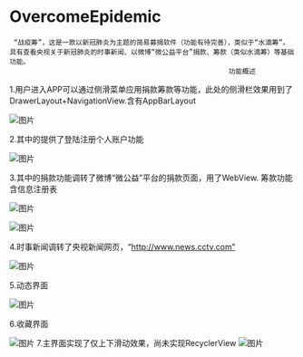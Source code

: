 # OvercomeEpidemic
     “战疫筹”，这是一款以新冠肺炎为主题的简易募捐软件（功能有待完善），类似于“水滴筹”。具有查看央视关于新冠肺炎的时事新闻、以微博“微公益平台”捐款、筹款（类似水滴筹）等基础功能。
                                                          功能概述     
1.用户进入APP可以通过侧滑菜单应用捐款筹款等功能，此处的侧滑栏效果用到了DrawerLayout+NavigationView.含有AppBarLayout

![图片](侧滑栏截图.png)

2.其中的提供了登陆注册个人账户功能

![图片](登录界面截图.png)

3.其中的捐款功能调转了微博“微公益”平台的捐款页面，用了WebView. 筹款功能含信息注册表

![图片](捐款界面截图.png)

![图片](筹款界面截图.png)

4.时事新闻调转了央视新闻网页，“http://www.news.cctv.com”

![图片](时事新闻截图.png)

5.动态界面

![图片](动态界面截图.png)

6.收藏界面

![图片](收藏界面截图.png)
7.主界面实现了仅上下滑动效果，尚未实现RecyclerView
![图片](主界面截图.png)


